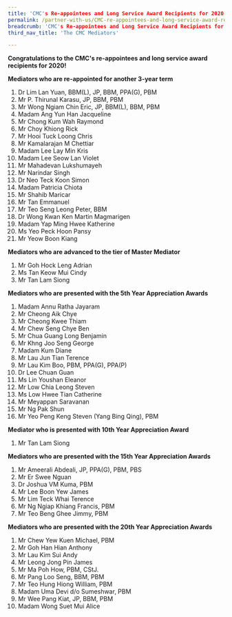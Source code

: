 ```yaml
---
title: 'CMC's Re-appointees and Long Service Award Recipients for 2020!'
permalink: /partner-with-us/CMC-re-appointees-and-long-service-award-recipients-for-2020/
breadcrumb: 'CMC's Re-appointees and Long Service Award Recipients for 2020!'
third_nav_title: 'The CMC Mediators'

---
```



**Congratulations to the CMC's re-appointees and long service award recipients for 2020!**<br>	

**Mediators who are re-appointed for another 3-year term**<br>	 
1.	Dr Lim Lan Yuan, BBM(L), JP, BBM, PPA(G), PBM<br>		
2.	Mr P. Thirunal Karasu, JP, BBM, PBM<br>			
3.	Mr Wong Ngiam Chin Eric, JP, BBM(L), BBM, PBM<br>		
4.	Madam Ang Yun Han Jacqueline<br>				
5.	Mr Chong Kum Wah Raymond<br>				
6.	Mr Choy Khiong Rick<br>					
7.	Mr Hooi Tuck Loong Chris<br>					
8.	Mr Kamalarajan M Chettiar<br>					
9.	Madam Lee Lay Min Kris<br>					
10.	Madam Lee Seow Lan Violet<br>				
11.	Mr Mahadevan Lukshumayeh<br>				
12.	Mr Narindar Singh<br>						
13.	Dr Neo Teck Koon Simon<br>					
14.	Madam Patricia Chiota<br>					
15.	Mr Shahib Maricar<br>						
16.	Mr Tan Emmanuel<br>						
17.	Mr Teo Seng Leong Peter, BBM<br>				
18.	Dr Wong Kwan Ken Martin Magmarigen<br>			
19.	Madam Yap Ming Hwee Katherine<br>				
20.	Ms Yeo Peck Hoon Pansy<br>					
21.	Mr Yeow Boon Kiang<br>					

**Mediators who are advanced to the tier of Master Mediator**<br>	 
1.	Mr Goh Hock Leng Adrian<br>
2.	Ms Tan Keow Mui Cindy<br>
3.	Mr Tan Lam Siong<br>

**Mediators who are presented with the 5th Year Appreciation Awards**<br>	
1.	Madam Annu Ratha Jayaram<br>				
2.	Mr Cheong Aik Chye<br>					
3.	Mr Cheong Kwee Thiam<br>					
4.	Mr Chew Seng Chye Ben<br>					
5.	Mr Chua Guang Long Benjamin<br>				
6.	Mr Khng Joo Seng George<br>					
7.	Madam Kum Diane<br>						
8.	Mr Lau Jun Tian Terence<br>					
9.	Mr Lau Kim Boo, PBM, PPA(G), PPA(P)<br>			
10.	Dr Lee Chuan Guan<br>						
11.	Ms Lin Youshan Eleanor<br>					
12.	Mr Low Chia Leong Steven<br>					
13.	Ms Low Hwee Tian Catherine<br>				
14.	Mr Meyappan Saravanan<br>					
15.	Mr Ng Pak Shun<br>						
16.	Mr Yeo Peng Keng Steven (Yang Bing Qing), PBM<br>		

**Mediator who is presented with 10th Year Appreciation Award**<br>	
1.	Mr Tan Lam Siong<br>						

**Mediators who are presented with the 15th Year Appreciation Awards**<br>	
1.	Mr Ameerali Abdeali, JP, PPA(G), PBM, PBS<br>			
2.	Mr Er Swee Nguan<br>						
3.	Dr Joshua VM Kuma, PBM<br>					
4.	Mr Lee Boon Yew James<br>					
5.	Mr Lim Teck Whai Terence<br>					
6.	Mr Ng Ngiap Khiang Francis, PBM<br>				
7.	Mr Teo Beng Ghee Jimmy, PBM<br>				

**Mediators who are presented with the 20th Year Appreciation Awards**<br>	
1.	Mr Chew Yew Kuen Michael, PBM<br>				
2.	Mr Goh Han Hian Anthony<br>					
3.	Mr Lau Kim Sui Andy<br>					
4.	Mr Leong Jong Pin James<br>					
5.	Mr Ma Poh How, PBM, CStJ.<br>					
6.	Mr Pang Loo Seng, BBM, PBM<br>				
7.	Mr Teo Hung Hiong William, PBM<br>				
8.	Madam Uma Devi d/o Sumeshwar, PBM<br>			
9.	Mr Wee Pang Kiat, JP, BBM, PBM<br>				
10.	Madam Wong Suet Mui Alice<br>
